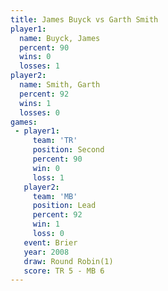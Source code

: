 ```yaml
---
title: James Buyck vs Garth Smith
player1:            
  name: Buyck, James
  percent: 90       
  wins: 0           
  losses: 1         
player2:            
  name: Smith, Garth
  percent: 92       
  wins: 1           
  losses: 0         
games:
 - player1:          
     team: 'TR'      
     position: Second
     percent: 90     
     win: 0          
     loss: 1         
   player2:        
     team: 'MB'    
     position: Lead
     percent: 92   
     win: 1        
     loss: 0       
   event: Brier        
   year: 2008          
   draw: Round Robin(1)
   score: TR 5 - MB 6  
---
```

